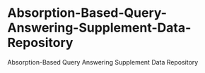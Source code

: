 # Absorption-Based-Query-Answering-Supplement-Data-Repository
Absorption-Based Query Answering Supplement Data Repository
